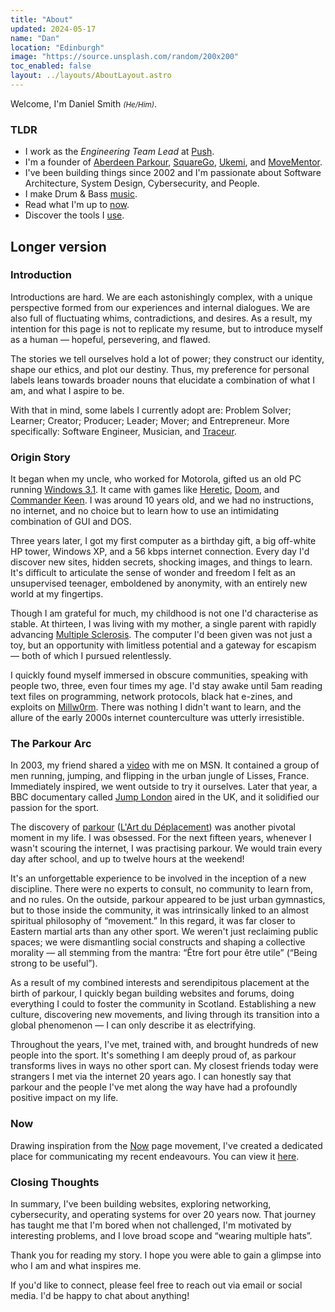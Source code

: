 ```yaml
---
title: "About"
updated: 2024-05-17
name: "Dan"
location: "Edinburgh"
image: "https://source.unsplash.com/random/200x200"
toc_enabled: false
layout: ../layouts/AboutLayout.astro
---
```


Welcome, I'm Daniel Smith <small><em>(He/Him)</em></small>.

### TLDR

- I work as the _Engineering Team Lead_ at [Push](https://pushentertainment.com/).
- I'm a founder of [Aberdeen Parkour](/projects/aberdeen-parkour), [SquareGo](/projects/squarego), [Ukemi](/projects/ukemi), and [MoveMentor](/projects/movementor).
- I've been building things since 2002 and I'm passionate about Software Architecture, System Design, Cybersecurity, and People.
- I make Drum & Bass [music](https://linktr.ee/omuxdnb).
- Read what I'm up to [now](/now).
- Discover the tools I [use](/uses).

## Longer version

### Introduction

Introductions are hard. We are each astonishingly complex, with a unique perspective formed from our experiences and internal dialogues. We are also full of fluctuating whims, contradictions, and desires. As a result, my intention for this page is not to replicate my resume, but to introduce myself as a human — hopeful, persevering, and flawed.

The stories we tell ourselves hold a lot of power; they construct our identity, shape our ethics, and plot our destiny. Thus, my preference for personal labels leans towards broader nouns that elucidate a combination of what I am, and what I aspire to be.

With that in mind, some labels I currently adopt are: Problem Solver; Learner; Creator; Producer; Leader; Mover; and Entrepreneur. More specifically: Software Engineer, Musician, and [Traceur](https://parkour.com/redefining-the-word-traceur-by-adam-dunlap/).

### Origin Story

It began when my uncle, who worked for Motorola, gifted us an old PC running [Windows 3.1](https://en.wikipedia.org/wiki/Windows_3.1). It came with games like [Heretic](https://www.retrogames.cz/play_496-DOS.php), [Doom](https://www.retrogames.cz/play_414-DOS.php), and [Commander Keen](https://www.retrogames.cz/play_471-DOS.php). I was around 10 years old, and we had no instructions, no internet, and no choice but to learn how to use an intimidating combination of GUI and DOS.

Three years later, I got my first computer as a birthday gift, a big off-white HP tower, Windows XP, and a 56 kbps internet connection. Every day I'd discover new sites, hidden secrets, shocking images, and things to learn. It's difficult to articulate the sense of wonder and freedom I felt as an unsupervised teenager, emboldened by anonymity, with an entirely new world at my fingertips.

Though I am grateful for much, my childhood is not one I'd characterise as stable. At thirteen, I was living with my mother, a single parent with rapidly advancing [Multiple Sclerosis](https://en.wikipedia.org/wiki/Multiple_sclerosis). The computer I'd been given was not just a toy, but an opportunity with limitless potential and a gateway for escapism — both of which I pursued relentlessly.

I quickly found myself immersed in obscure communities, speaking with people two, three, even four times my age. I'd stay awake until 5am reading text files on programming, network protocols, black hat e-zines, and exploits on [Millw0rm](https://github.com/KyteProject/mirror-milw0rm). There was nothing I didn't want to learn, and the allure of the early 2000s internet counterculture was utterly irresistible.

### The Parkour Arc

In 2003, my friend shared a [video](https://www.youtube.com/watch?v=OaVzjGOqQQY) with me on MSN. It contained a group of men running, jumping, and flipping in the urban jungle of Lisses, France. Immediately inspired, we went outside to try it ourselves. Later that year, a BBC documentary called [Jump London](https://en.wikipedia.org/wiki/Jump_London) aired in the UK, and it solidified our passion for the sport.

The discovery of [parkour](https://en.wikipedia.org/wiki/Parkour) ([L'Art du Déplacement](https://www.parkourways.com/history)) was another pivotal moment in my life. I was obsessed. For the next fifteen years, whenever I wasn't scouring the internet, I was practising parkour. We would train every day after school, and up to twelve hours at the weekend!

It's an unforgettable experience to be involved in the inception of a new discipline. There were no experts to consult, no community to learn from, and no rules. On the outside, parkour appeared to be just urban gymnastics, but to those inside the community, it was intrinsically linked to an almost spiritual philosophy of “movement.” In this regard, it was far closer to Eastern martial arts than any other sport. We weren't just reclaiming public spaces; we were dismantling social constructs and shaping a collective morality — all stemming from the mantra: “Être fort pour être utile” (“Being strong to be useful”).

As a result of my combined interests and serendipitous placement at the birth of parkour, I quickly began building websites and forums, doing everything I could to foster the community in Scotland. Establishing a new culture, discovering new movements, and living through its transition into a global phenomenon — I can only describe it as electrifying.

Throughout the years, I've met, trained with, and brought hundreds of new people into the sport. It's something I am deeply proud of, as parkour transforms lives in ways no other sport can. My closest friends today were strangers I met via the internet 20 years ago. I can honestly say that parkour and the people I've met along the way have had a profoundly positive impact on my life.

### Now

Drawing inspiration from the [Now](https://nownownow.com/about) page movement, I've created a dedicated place for communicating my recent endeavours. You can view it [here](/now).

### Closing Thoughts

In summary, I've been building websites, exploring networking, cybersecurity, and operating systems for over 20 years now. That journey has taught me that I'm bored when not challenged, I'm motivated by interesting problems, and I love broad scope and “wearing multiple hats”.

Thank you for reading my story. I hope you were able to gain a glimpse into who I am and what inspires me.

If you'd like to connect, please feel free to reach out via email or social media. I'd be happy to chat about anything!
